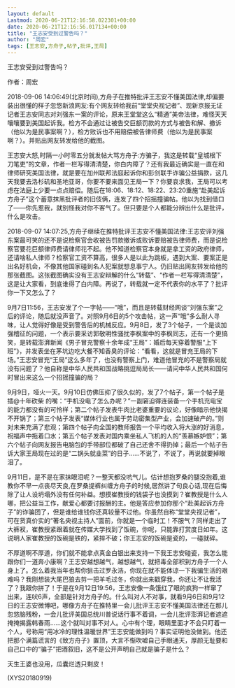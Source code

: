 ```yaml
---
layout: default
Lastmod: 2020-06-21T12:16:58.022301+00:00
date: 2020-06-21T12:16:56.017134+00:00
title: "王志安受到过警告吗？"
author: "周宏"
tags: [王志安,方舟子,帖子,批评,王局]
---
```


王志安受到过警告吗？

作者：周宏

2018-09-06 14:06:49(北京时间),方舟子在推特批评王志安不懂美国法律,却偏要装出很懂的样子忽悠新浪网友:有个网友转给我前“堂堂央视记者”、现新京报无证记者王志安同志对刘强东一案的评论，原来王堂堂这么“精通”美帝法律，难怪天天嚷嚷要到美国起诉我。检方不会通过让被告交巨额罚款的方式与被告和解、撤诉（他以为是民事案啊？），检方败诉也不用赔偿被告律师费（他以为是民事案啊？）。并贴出网友转发给他的截图。

王志安大怒,时隔一小时零五分就发帖大骂方舟子:方骗子，我这是转载“皇城根下刀笔吏”的文章，作者一栏写得清清楚，你白内障了？还有我最近确实是一直在和律师研究美国法律，就是要在加州联邦法庭起诉你和彭剑联手诈骗公益捐款，这几天我要去洛杉矶和圣地亚哥，你要不要来面见王局一下？你要哀求我，王局可以考虑在法庭上少要一点点赔偿。随后在18:06、18:12、18:22、23:20重施“赴美起诉方舟子”这个蓄意抹黑批评者的旧伎俩，连发了四个招摇撞骗帖。他以为找到借口了——你先惹我，就别怪我对你不客气了。但只要是个人都能分辨出什么是批评，什么是攻击。

2018-09-07 14:07:25,方舟子继续在推特批评王志安不懂美国法律:王志安评刘强东案最可笑的还不是说检察官会收被告罚款撤诉或败诉要赔被告律师费，而是说检察官要花巨额律师费请律师花不起。他不知道检察官本身就是拿工资的政府律师，还请啥私人律师？检察官工资不算高，很多人是以此为跳板，遇到大案、要案正是出名好机会，不像其他国家碰到名人犯案就想息事宁人。仍旧贴出网友转发给他的那张截图。这张截图确实没有王志安辩解的什么“转载”、“作者一栏写得清清楚”，这是让大家看，到底谁得了白内障。再说了，转载就一定不代表你的水平了？批评你一下又怎么了？

9月7日11:56，王志安发了个一字帖——“哦”，而且是转载财经网谈“刘强东案”之后的评论，随后就没声音了。对照9月6日的5个攻击帖，这一声“哦”多么耐人寻味，让人觉得好像是受到警告后的机械反应。9月8日，发了3个帖子，一个是谈加强稽征的问题，一个表示要采访郭敬明性骚扰李枫案中的李枫同志，还有一个更搞笑，是转载澎湃新闻《男子冒充警察十余年成“王局”：婚后每天穿着警服“上下班”》，并发表坐在茅坑边吃大餐不知香臭的评论：“看看，这就是冒充王局的下场。”王志安冒充“王局”这么多年了，也没有警察上门，难道他冒充的不是警察局就没有问题了？他自称是中华人民共和国战略挑逗局局长——请问中华人民共和国何时冒出来这么一个招摇撞骗的局？

9月9日，哑火一天。9月10日仿佛压抑了很久似的，发了7个帖子，第一个帖子是插@十年砍柴 的嘴：“手机没电了怎么办呢？”一副窘迫得连装备一个手机充电宝的能力都没有的可怜样；第二个帖子发表牛肉比老婆重要的议论，好像暗示他快揭不开锅了；第三个帖子发表“媒体行业也属于劳动密集型产业，会加速破产的。”则对未来充满了悲观；第四个帖子向全国的教师报告一个平均收入将大涨的好消息，祝福声中拖着口水；第五个帖子发表对国内乘坐私人飞机的人的“羡慕嫉妒恨”；第六个帖子向网友报告电脑包的手带部位都破了自己还舍不得扔掉；最后一个帖子告诉大家王局现在过的是“二锅头就韭菜”的日子……不说了，不说了，再说就要掉眼泪了。

9月11日，是不是在家抹眼泪呢？一整天都没吭气儿。估计想抱罗桑的腿没抱着,谁教你不早一点丧尽天良,在罗桑提裤纠缠方舟子的时候,居然讲了句良心话,现在后悔除了让人设坍塌外没有任何补益。想摸崔教授的钱袋子也没摸到？崔教授是什么人哪，把公益当工作，献爱心都要讨报酬的主。他是答应参加你那个“赴美起诉方舟子”的诈骗团了，但是谁给谁钱你还真较量不过他。你虽然自称“堂堂央视记者”，可在货真价实的“著名央视主持人”面前，你就是一个临时工！不服气？同样走出了大裤衩，崔教授紧跟着就在传媒大学找到了饭碗，你呢，只能靠打赏度日如年。这说明人家崔教授的饭碗是铁的，紧摔不破；你王志安的饭碗是瓷的，一碰就碎。

不厚道啊不厚道，你们就不能拿点真金白银出来支持一下我王志安碰瓷，我怎么能跟你们一道奔小康啊？王志安越想越气，越想越气，就把毒全部积到方舟子一个人身上了。怎么着我当年也帮你狙击过罗永浩，你现在就不能体谅一下我骗生活的艰难吗？我刚想装大尾巴狼去剪一把羊毛过冬，你就出来戳穿我，你还让不让我活了？我跟你拼了！于是在9月12日19:56，王志安像一条饿红了眼的疯狗一样窜了出来，连吠6声，全部是针对方舟子的。什么叫对人不对事，就看9月6日和9月12日的王志安微博吧，哪像方舟子在推特里一会儿批评王志安不懂美国法律还在那儿忽悠脑残粉，一会儿批评美国总统川普说话行事不着调，一会儿批评澎湃记者遮遮掩掩揭露韩春雨……这个就叫对事不对人。心中有个理，眼睛里面才不会只盯着一个人，号称用“用冰冷的理性温暖世界”王志安能做到吗？事实证明他没做到。他还把那个满篇谎言的《致方舟子》置顶，大言不惭吹嘘自己手眼通天，厚颜无耻要和自己口中的“骗子”把酒叙旧，这不是公开声明自己就是骗子是什么？

天生王婆也没用，瓜囊烂透只剩皮！

(XYS20180919)

